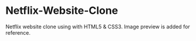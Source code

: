 # Netflix-Website-Clone

Netflix website clone using with HTML5 & CSS3. Image preview is added for reference.
